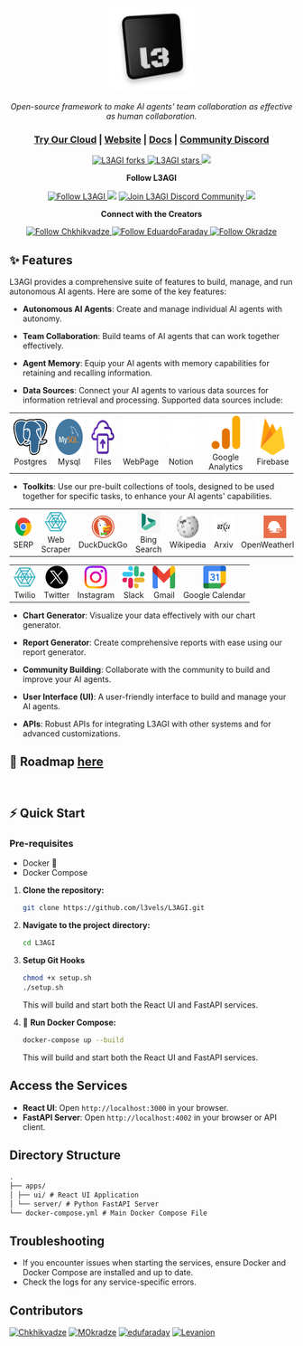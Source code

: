 <p align="center">
  <a href="https://l3agi.com//#gh-light-mode-only">
    <img src="./apps/ui/src/assets/images/l3_logo.png" alt="L3AGI logo" width="150px" height="150px"/>
  </a>
</p>

<p align="center"><i>Open-source framework to make AI agents' team collaboration as effective as human collaboration.</i></p>
    
<h3 align="center">
	<a href="https://l3agi.com?utm_medium=community&utm_source=github">Try Our Cloud</a>
   <span> | </span>
	<a href="https://www.l3agi.com?utm_medium=community&utm_source=github">Website</a>
	<span> | </span>
	<a href="./docs/basics.md">Docs</a>
	<span> | </span>
	<a href="https://discord.gg/hQ9ZWabm">Community Discord</a>
</h3>


<p align="center">
<a href="https://github.com/l3vels/L3AGI/fork" target="blank">
<img src="https://img.shields.io/github/forks/l3vels/L3AGI?style=for-the-badge" alt="L3AGI forks"/>
</a>

<a href="https://github.com/l3vels/L3AGI/stargazers" target="blank">
<img src="https://img.shields.io/github/stars/l3vels/L3AGI?style=for-the-badge" alt="L3AGI stars"/>
</a>
<a href='https://github.com/l3vels/L3AGI/releases'>
<img src='https://img.shields.io/github/release/l3vels/L3AGI?&label=Latest&style=for-the-badge'>
</a>

</p>

<p align="center"><b>Follow L3AGI </b></p>

<p align="center">
<a href="https://twitter.com/l3velshq" target="blank">
<img src="https://img.shields.io/twitter/follow/l3vels?label=Follow: l3vels&style=social" alt="Follow L3AGI"/>
</a>
<a href="https://wwwhttps://github.com/orgs/l3vels/projects/1/views/1.reddit.com/r/L3AGI" target="_blank"><img src="https://img.shields.io/twitter/url?label=/r/L3AGI&logo=reddit&style=social&url=https://github.com/l3vels/L3AGI"/></a>

<a href="https://discord.gg/hQ9ZWabm" target="blank">
<img src="https://img.shields.io/discord/1085735429426401340?label=Join%20L3AGI&logo=discord&style=social" alt="Join L3AGI Discord Community"/>
</a>
<a href="https://www.youtube.com/@gigachkhikvadze7497" target="_blank"><img src="https://img.shields.io/twitter/url?label=Youtube&logo=youtube&style=social&url=https://github.com/l3vels/L3AGI"/></a>
</p>

<p align="center"><b>Connect with the Creators </b></p>

<p align="center">
<a href="https://twitter.com/gigch_eth" target="blank">
<img src="https://img.shields.io/twitter/follow/gigch_eth?label=Follow: Giga&style=social" alt="Follow Chkhikvadze"/>
</a>
<a href="https://twitter.com/EduardoFaraday" target="blank">
<img src="https://img.shields.io/twitter/follow/EduardoFaraday?label=Follow: EduardoFaraday&style=social" alt="Follow EduardoFaraday"/>
</a>
<a href="https://twitter.com/MOkradze" target="blank">
<img src="https://img.shields.io/twitter/follow/MOkradze?label=Follow: MOkradze&style=social" alt="Follow Okradze"/>
</a>
</p>

## ✨ Features

L3AGI provides a comprehensive suite of features to build, manage, and run autonomous AI agents. Here are some of the key features:

- **Autonomous AI Agents**: Create and manage individual AI agents with autonomy.

- **Team Collaboration**: Build teams of AI agents that can work together effectively.

- **Agent Memory**: Equip your AI agents with memory capabilities for retaining and recalling information.


- **Data Sources**: Connect your AI agents to various data sources for information retrieval and processing. Supported data sources include:
  <!-- - ## <img src="./apps/ui/src/assets/images/postgres.png" width="30px" height="30"> Postgres 
  - ## <img src="./apps/ui/src/assets/images/mySql.png" width="30px" height="30px"> Mysql 
  - ## <img src="./apps/ui/src/assets/images/file.png" width="30px" height="30px"> Upload Files 
  - ## <img src="./apps/ui/src/assets/images/web.jpg" width="30" height="30"> Web Page Scrapping 
  - ## <img src="./apps/ui/src/assets/images/notion.png" width="30" height="30"> Notion 
  - ## <img src="./apps/ui/src/assets/images/google_analytics.png" width="30" height="30"> Google Analytics 
  - ## <img src="./apps/ui/src/assets/images/firebase.svg" width="30" height="30"> Firebase -->


<table align="center" border="0">
  <tr>
    <td align="center"><img src="./apps/ui/src/assets/images/postgres.png" width="64px" height="64px"><br>Postgres</td>
    <td align="center"><img src="./apps/ui/src/assets/images/mySql.png" width="64px" height="64px"><br>Mysql</td>
    <td align="center"><img src="./apps/ui/src/assets/images/uploadFile.png" width="64px" height="64px"><br>Files</td>
    <td align="center"><img src="./apps/ui/src/assets/images/web.jpg" width="64px" height="64px"><br>WebPage</td>
    <td align="center"><img src="./apps/ui/src/assets/images/notion.png" width="64px" height="64px"><br>Notion</td>
    <td align="center"><img src="./apps/ui/src/assets/images/google_analytics.png" width="64px" height="64px"><br>Google Analytics</td>
    <td align="center"><img src="./apps/ui/src/assets/images/firebase.svg" width="64px" height="64px"><br>Firebase</td>
  </tr>
</table>




- **Toolkits**: Use our pre-built collections of tools, designed to be used together for specific tasks, to enhance your AI agents' capabilities.


<table align="center" border="0">
  <tr>
    <td align="center"><img src="./apps/ui/src/assets/tools/google.png" width="40px" height="40px"><br>SERP</td>
    <td align="center"><img src="./apps/ui/src/assets/tools/webscrapping.png" width="40px" height="40px"><br>Web Scraper</td>
    <td align="center"><img src="./apps/ui/src/assets/tools/DuckDuckGo.png" width="40px" height="40px"><br>DuckDuckGo</td>
    <td align="center"><img src="./apps/ui/src/assets/tools/bing.png" width="40px" height="40px"><br>Bing Search</td>
    <td align="center"><img src="./apps/ui/src/assets/tools/wikipedia.png" width="40px" height="40px"><br>Wikipedia</td>
    <td align="center"><img src="./apps/ui/src/assets/tools/arxiv.jpeg" width="40px" height="40px"><br>Arxiv</td>
    <td align="center"><img src="./apps/ui/src/assets/tools/openweather.svg" width="40px" height="40px"><br>OpenWeatherMap</td>
  </tr>
</table>
<table align="center" border="0">
  <tr>
    <td align="center"><img src="./apps/ui/src/assets/tools/twillio.png" width="40px" height="40px"><br>Twilio</td>
    <td align="center"><img src="./apps/ui/src/assets/tools/twitter.png" width="40px" height="40px"><br>Twitter</td>
    <td align="center"><img src="./apps/ui/src/assets/tools/instagram.webp" width="40px" height="40px"><br>Instagram</td>
    <td align="center"><img src="./apps/ui/src/assets/tools/slack.png" width="40px" height="40px"><br>Slack</td>
    <td align="center"><img src="./apps/ui/src/assets/tools/gmail.png" width="40px" height="40px"><br>Gmail</td>
    <td align="center"><img src="./apps/ui/src/assets/tools/googleCalendar.png" width="40px" height="40px"><br>Google Calendar</td>
  </tr>
</table>



<!-- - **Code Generator**: Generate code snippets automatically to speed up your development process. -->

- **Chart Generator**: Visualize your data effectively with our chart generator.

- **Report Generator**: Create comprehensive reports with ease using our report generator.

- **Community Building**: Collaborate with the community to build and improve your AI agents.

- **User Interface (UI)**: A user-friendly interface to build and manage your AI agents.

- **APIs**: Robust APIs for integrating L3AGI with other systems and for advanced customizations.


## 🚀 Roadmap [here](https://github.com/orgs/l3vels/projects/1)
<br>


## ⚡ Quick Start

### Pre-requisites

- Docker 🐳
- Docker Compose


1. **Clone the repository:**

   ```bash
   git clone https://github.com/l3vels/L3AGI.git
   ```

2. **Navigate to the project directory:**

   ```bash
   cd L3AGI
   ```

3. **Setup Git Hooks**

   ```bash
   chmod +x setup.sh
   ./setup.sh
   ```

   This will build and start both the React UI and FastAPI services.


4. 🐳 **Run Docker Compose:**

   ```bash
   docker-compose up --build
   ```

   This will build and start both the React UI and FastAPI services.

## Access the Services

- **React UI**: Open `http://localhost:3000` in your browser.
- **FastAPI Server**: Open `http://localhost:4002` in your browser or API client.

## Directory Structure

```
.
├── apps/
│ ├── ui/ # React UI Application
│ └── server/ # Python FastAPI Server
└── docker-compose.yml # Main Docker Compose File
```

## Troubleshooting

- If you encounter issues when starting the services, ensure Docker and Docker Compose are installed and up to date.
- Check the logs for any service-specific errors.



## Contributors
[![Chkhikvadze](https://images.weserv.nl/?url=https://avatars.githubusercontent.com/u/10281306?v=4&w=50&h=50&mask=circle)](https://github.com/Chkhikvadze) 
[![MOkradze](https://images.weserv.nl/?url=https://avatars.githubusercontent.com/u/22216909?v=4&w=50&h=50&mask=circle)](https://github.com/MOkradze) 
[![edufaraday](https://images.weserv.nl/?url=https://avatars.githubusercontent.com/u/56274334?v=4&w=50&h=50&mask=circle)](https://github.com/edufaraday) 
[![Levanion](https://images.weserv.nl/?url=https://avatars.githubusercontent.com/u/91427080?v=4&w=50&h=50&mask=circle)](https://github.com/levanion) 